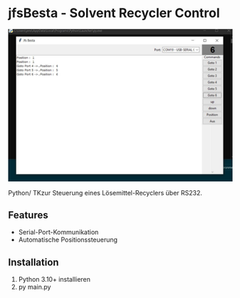 # jfsBesta - Solvent Recycler Control

![Screenshot](main.JPG)

Python/ TKzur Steuerung eines Lösemittel-Recyclers über RS232.

## Features

- Serial-Port-Kommunikation
- Automatische Positionssteuerung


## Installation

1. Python 3.10+ installieren
2. py main.py
